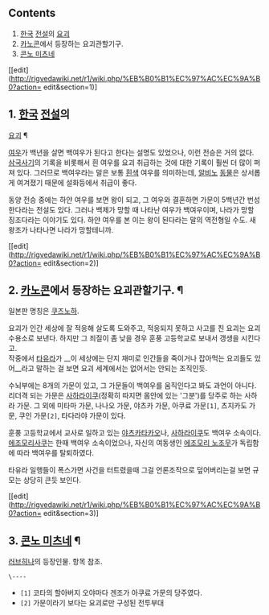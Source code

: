 ## Contents

    

1. [한국](%ED%95%9C%EA%B5%AD.md) [전설](%EC%A0%84%EC%84%A4.md)의 [요괴](%EC%9A%94%EA%B4%B4.md)
2. [카노콘](%EC%B9%B4%EB%85%B8%EC%BD%98.md)에서 등장하는 요괴관할기구. 
3. [콘노 미츠네](%EC%BD%98%EB%85%B8%20%EB%AF%B8%EC%B8%A0%EB%84%A4.md)

[[edit](http://rigvedawiki.net/r1/wiki.php/%EB%B0%B1%EC%97%AC%EC%9A%B0?action=
edit&section=1)]

## 1. [한국](%ED%95%9C%EA%B5%AD.md) [전설](%EC%A0%84%EC%84%A4.md)의
[요괴](%EC%9A%94%EA%B4%B4.md) ¶

[여우](%EC%97%AC%EC%9A%B0.md)가 백년을 살면 백여우가 된다고 한다는 설명도 있었으나, 이런 전승은 거의 없다.
[삼국사기](%EC%82%BC%EA%B5%AD%EC%82%AC%EA%B8%B0.md)의 기록을 비롯해서 흰 여우를 요괴 취급하는 것에
대한 기록이 훨씬 더 많이 퍼져 있다. 그러므로 백여우라는 말은 보통 [흰색](%ED%9D%B0%EC%83%89.md) 여우를
의미하는데, [알비노](%EC%95%8C%EB%B9%84%EB%85%B8.md)
[동물](%EB%8F%99%EB%AC%BC.md)은 상서롭게 여겨졌기 때문에 설화등에서 취급이 좋다.

  

동양 전승 중에는 하얀 여우를 보면 왕이 되고, 그 여우와 결혼하면 가문이 5백년간 번성한다라는 전설도 있다. 그러나 백제가 망할 때 나타난
여우가 백여우이며, 나라가 망할 징조다라는 이야기도 있다. 하얀 여우를 본 이는 왕이 된다라는 말의 역전형일 수도. 새 왕조가 나타나면
나라가 망할테니까.

  

[[edit](http://rigvedawiki.net/r1/wiki.php/%EB%B0%B1%EC%97%AC%EC%9A%B0?action=
edit&section=2)]

## 2. [카노콘](%EC%B9%B4%EB%85%B8%EC%BD%98.md)에서 등장하는 요괴관할기구. ¶

일본판 명칭은 [쿠즈노하](%EC%BF%A0%EC%A6%88%EB%85%B8%ED%95%98.md).

  
  

요괴가 인간 세상에 잘 적응해 살도록 도와주고, 적응되지 못하고 사고를 친 요괴는 요괴수용소로 보낸다. 하지만 그 죄질이 좀 낮을 경우 훈풍
고등학교로 보내서 갱생을 시킨다고.  
작중에서 [타유라](%EB%AF%B8%EB%82%98%EB%AA%A8%ED%86%A0%20%ED%83%80%EC%9C%A0%EB%9D%BC.md)가 __이 세상에는 단지 재미로 인간들을 죽이거나 잡아먹는 요괴들도 있어__라고 말하는 걸 보면 요괴 세계에서는 없어서는 안되는
조직인듯.

  

수뇌부에는 8개의 가문이 있고, 그 가문들이 백여우를 움직인다고 봐도 과언이 아니다.  
리더격 되는 가문은 [사하라이쿠](%EC%82%AC%ED%95%98%EB%9D%BC%20%EC%9D%B4%EC%BF%A0.md)(정확히 따지면 몸안에 있는
'그분')를 당주로 하는 사하라 가문. 그 외에 미타마 가문, 나나오 가문, 야츠카 가문, 아쿠료 가문`[1]`, 츠지카도 가문, 쿠인
가문`[2]`, 타다라야 가문이 있다.  

훈풍 고등학교에서 교사로 일하고 있는 [야츠카타카오](%EC%95%BC%EC%B8%A0%EC%B9%B4%20%ED%83%80%EC%B9%B4%EC%98%A4.md)나, [사하라이쿠](%EC%82%AC%ED%95%98%EB%9D%BC%20%EC%9D%B4%EC%BF%A0.md)도 백여우 소속이다. [에조모리사쿠](%EC%97%90%EC%A1%B0%EB%AA%A8%EB%A6%AC%20%EC%82%AC%EC%BF%A0.md)는 한때 백여우
소속이었으나, 자신의 여동생인 [에조모리 노조무](%EC%97%90%EC%A1%B0%EB%AA%A8%EB%A6%AC%20%EB%85%B8%EC%A1%B0%EB%AC%B4.md)가 독립함에 따라 백여우를 탈퇴하였다.

  

타유라 일행들이 폭스가면 사건을 터트렸을때 그걸 언론조작으로 덮어버리는걸 보면 규모는 상당히 큰듯 보인다.

  

[[edit](http://rigvedawiki.net/r1/wiki.php/%EB%B0%B1%EC%97%AC%EC%9A%B0?action=
edit&section=3)]

## 3. [콘노 미츠네](%EC%BD%98%EB%85%B8%20%EB%AF%B8%EC%B8%A0%EB%84%A4.md) ¶

[러브히나](%EB%9F%AC%EB%B8%8C%ED%9E%88%EB%82%98.md)의 등장인물. 항목 참조.

`\----`

  * `[1]` 코타의 할아버지 오야마다 겐조가 아쿠료 가문의 당주였다.
  * `[2]` 가문이라기 보다는 요괴로만 구성된 전투부대

